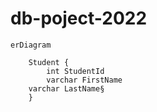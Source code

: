 # db-poject-2022

```mermaid
erDiagram

    Student {
        int StudentId
        varchar FirstName
	varchar LastName§
    }
```
